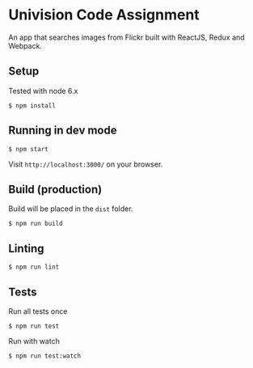 # Univision Code Assignment

An app that searches images from Flickr built with ReactJS, Redux and Webpack.

## Setup

Tested with node 6.x

```
$ npm install
```

## Running in dev mode

```
$ npm start
```

Visit `http://localhost:3000/` on your browser.

## Build (production)

Build will be placed in the `dist` folder.

```
$ npm run build
```

## Linting

```
$ npm run lint
```

## Tests

Run all tests once

```
$ npm run test
```

Run with watch

```
$ npm run test:watch
```
